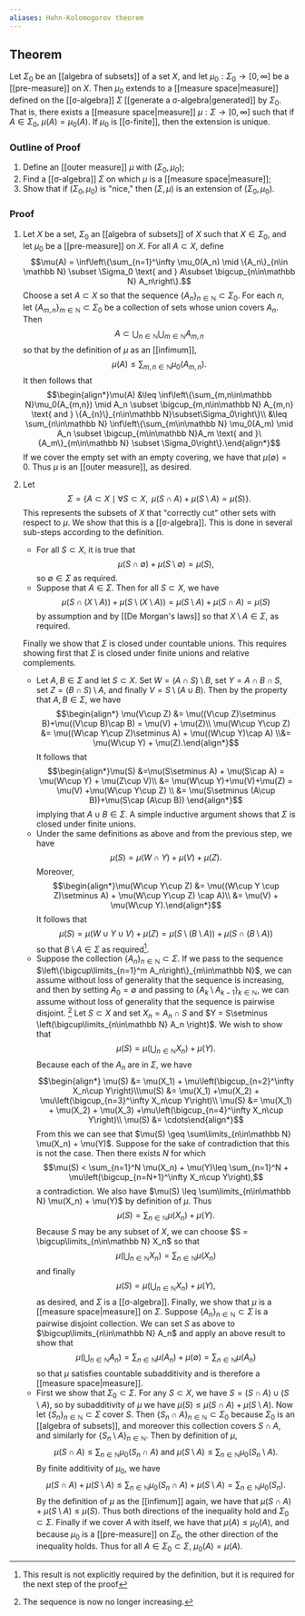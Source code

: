 ```yaml
---
aliases: Hahn-Kolomogorov theorem
---
```

## Theorem
Let $\Sigma_0$ be an [[algebra of subsets]] of a set $X$, and let $\mu_0: \Sigma_0 \to [0,\infty]$ be a [[pre-measure]] on $X$. Then $\mu_0$ extends to a [[measure space|measure]] defined on the [[σ-algebra]] $\Sigma$ [[generate a σ-algebra|generated]] by $\Sigma_0$. That is, there exists a [[measure space|measure]] $\mu: \Sigma\to [0,\infty]$ such that if $A \in \Sigma_0$, $\mu(A) = \mu_0(A)$. If $\mu_0$ is [[σ-finite]], then the extension is unique.
### Outline of Proof
1. Define an [[outer measure]] $\mu$ with $(\Sigma_0, \mu_0)$;
2. Find a [[σ-algebra]] $\Sigma$ on which $\mu$ is a [[measure space|measure]];
3. Show that if $(\Sigma_0, \mu_0)$ is "nice," then $(\Sigma, \mu)$ is an extension of $(\Sigma_0, \mu_0)$.

### Proof
1. Let $X$ be a set, $\Sigma_0$ an [[algebra of subsets]] of $X$ such that $X\in \Sigma_0$, and let $\mu_0$ be a [[pre-measure]] on $X$. For all $A\subset X$, define $$\mu(A) = \inf\left\{\sum_{n=1}^\infty \mu_0(A_n) \mid \{A_n\}_{n\in \mathbb N} \subset \Sigma_0 \text{ and } A\subset \bigcup_{n\in\mathbb N} A_n\right\}.$$ Choose a set $A \subset X$ so that the sequence $\{A_n\}_{n\in\mathbb N} \subset \Sigma_0$. For each $n$, let $\{A_{m,n}\}_{m\in\mathbb N}\subset \Sigma_0$ be a collection of sets whose union covers $A_n$. Then $$A\subset \bigcup_{n\in\mathbb N}\bigcup_{m\in\mathbb N}A_{m,n}$$ so that by the definition of $\mu$ as an [[infimum]], $$\mu(A) \leq \sum_{m,n\in\mathbb N}\mu_0(A_{m,n}).$$ It then follows that $$\begin{align*}\mu(A) &\leq \inf\left\{\sum_{m,n\in\mathbb N}\mu_0(A_{m,n}) \mid A_n \subset \bigcup_{m,n\in\mathbb N} A_{m,n} \text{ and } \{A_{n}\}_{n\in\mathbb N}\subset\Sigma_0\right\}\\ &\leq \sum_{n\in\mathbb N} \inf\left\{\sum_{m\in\mathbb N} \mu_0(A_m) \mid A_n \subset \bigcup_{m\in\mathbb N}A_m \text{ and }\{A_m\}_{m\in\mathbb N} \subset \Sigma_0\right\}.\end{align*}$$ If we cover the empty set with an empty covering, we have that $\mu(\emptyset) = 0$. Thus $\mu$ is an [[outer measure]], as desired.
2. Let $$\Sigma = \{A \subset X\mid \forall S\subset X,\text{ } \mu(S\cap A) + \mu(S\setminus A) = \mu(S)\}.$$ This represents the subsets of $X$ that "correctly cut" other sets with respect to $\mu$. We show that this is a [[σ-algebra]]. This is done in several sub-steps according to the definition.
	- For all $S\subset X$, it is true that $$\mu(S\cap \emptyset) + \mu(S\setminus \emptyset) = \mu(S),$$ so $\emptyset \in \Sigma$ as required.
	- Suppose that $A\in \Sigma$. Then for all $S\subset X$, we have $$\mu(S\cap (X\setminus A)) + \mu(S\setminus (X\setminus A)) = \mu(S\setminus A) + \mu(S\cap A)=\mu(S)$$ by assumption and by [[De Morgan's laws]] so that $X\setminus A \in \Sigma$, as required.
	
	Finally we show that $\Sigma$ is closed under countable unions. This requires showing first that $\Sigma$ is closed under finite unions and relative complements. 
	- Let $A,B \in \Sigma$ and let $S\subset X$. Set $W =(A\cap S)\setminus B$, set $Y = A\cap B\cap S$, set $Z = (B\cap S)\setminus A$, and finally $V = S\setminus (A\cup B)$. Then by the property that $A,B \in \Sigma$, we have $$\begin{align*} \mu(V\cup Z) &= \mu((V\cup Z)\setminus B)+\mu((V\cup B)\cap B) = \mu(V) + \mu(Z)\\ \mu(W\cup Y\cup Z) &= \mu((W\cap Y\cup Z)\setminus A) + \mu((W\cup Y)\cap A) \\&= \mu(W\cup Y) + \mu(Z).\end{align*}$$ It follows that $$\begin{align*}\mu(S) &=\mu(S\setminus A) + \mu(S\cap A) = \mu(W\cup Y) + \mu(Z\cup V)\\
	&= \mu(W\cup Y)+\mu(V)+\mu(Z) = \mu(V) +\mu(W\cup Y\cup Z) \\ &= \mu(S\setminus (A\cup B))+\mu(S\cap (A\cup B)) \end{align*}$$implying that $A\cup B \in \Sigma$. A simple inductive argument shows that $\Sigma$ is closed under finite unions. 
	- Under the same definitions as above and from the previous step, we have $$\mu(S)=\mu(W\cap Y) + \mu(V)+\mu(Z).$$ Moreover, $$\begin{align*}\mu(W\cup Y\cup Z) &= \mu((W\cup Y \cup Z)\setminus A) + \mu(W\cup Y\cup Z) \cap A)\\ &= \mu(V) + \mu(W\cup Y).\end{align*}$$ It follows that $$\mu(S) = \mu(W\cup Y \cup V) + \mu(Z) = \mu(S\setminus (B\setminus A)) + \mu(S\cap (B\setminus A))$$ so that $B\setminus A \in \Sigma$ as required[^1].
	- Suppose the collection $\{A_n\}_{n\in\mathbb N}\subset \Sigma$. If we pass to the sequence $\left\{\bigcup\limits_{n=1}^m A_n\right\}_{m\in\mathbb N}$, we can assume without loss of generality that the sequence is increasing, and then by setting $A_0 = \emptyset$ and passing to $\{A_{k}\setminus A_{k-1}\}_{k\in\mathbb N}$, we can assume without loss of generality that the sequence is pairwise disjoint. [^2] Let $S\subset X$ and set $X_n = A_n\cap S$ and $Y = S\setminus \left(\bigcup\limits_{n\in\mathbb N} A_n \right)$. We wish to show that $$\mu(S) = \mu\left(\bigcup_{n\in\mathbb N} X_n\right) + \mu(Y).$$ Because each of the $A_n$ are in $\Sigma$, we have $$\begin{align*} \mu(S) &= \mu(X_1) + \mu\left(\bigcup_{n=2}^\infty X_n\cup Y\right)\\\mu(S) &= \mu(X_1) +\mu(X_2) + \mu\left(\bigcup_{n=3}^\infty X_n\cup Y\right)\\ \mu(S) &= \mu(X_1) + \mu(X_2) + \mu(X_3) +\mu\left(\bigcup_{n=4}^\infty X_n\cup Y\right)\\ \mu(S) &= \cdots\end{align*}$$ From this we can see that $\mu(S) \geq \sum\limits_{n\in\mathbb N} \mu(X_n) + \mu(Y)$. Suppose for the sake of contradiction that this is not the case. Then there exists $N$ for which $$\mu(S) < \sum_{n=1}^N \mu(X_n) + \mu(Y)\leq \sum_{n=1}^N + \mu\left(\bigcup_{n=N+1}^\infty X_n\cup Y\right),$$ a contradiction. We also have $\mu(S) \leq \sum\limits_{n\in\mathbb N} \mu(X_n) + \mu(Y)$ by definition of $\mu$. Thus $$\mu(S) = \sum_{n\in\mathbb N} \mu(X_n) + \mu(Y).$$ Because $S$ may be any subset of $X$, we can choose $S = \bigcup\limits_{n\in\mathbb N} X_n$ so that $$\mu\left(\bigcup_{n\in\mathbb N} X_n \right) = \sum_{n\in\mathbb N}\mu(X_n)$$ and finally $$\mu(S) = \mu\left(\bigcup_{n\in\mathbb N} X_n \right) + \mu(Y),$$ as desired, and $\Sigma$ is a [[σ-algebra]]. Finally, we show that $\mu$ is a [[measure space|measure]] on $\Sigma$. Suppose $\{A_n\}_{n\in\mathbb N}\subset \Sigma$ is a pairwise disjoint collection. We can set $S$ as above to $\bigcup\limits_{n\in\mathbb N} A_n$ and apply an above result to show that $$\mu\left(\bigcup_{n\in\mathbb N} A_n\right) = \sum_{n\in\mathbb N} \mu(A_n) + \mu(\emptyset) = \sum_{n\in\mathbb N}\mu(A_n)$$ so that $\mu$ satisfies countable subadditivity and is therefore a [[measure space|measure]].
	- First we show that $\Sigma_0 \subset \Sigma$. For any $S \subset X$, we have $S = (S\cap A) \cup (S\setminus A)$, so by subadditivity of $\mu$ we have $\mu(S)\leq \mu(S\cap A)+ \mu(S\setminus A)$. Now let $\{S_n\}_{n\in\mathbb N}\subset \Sigma$ cover $S$. Then $\{S_n\cap A\}_{n\in\mathbb N} \subset \Sigma_0$ because $\Sigma_0$ is an [[algebra of subsets]], and moreover this collection covers $S\cap A$, and similarly for $\{S_n\setminus A\}_{n\in\mathbb N}$. Then by definition of $\mu$, $$\mu(S\cap A)\leq \sum_{n\in\mathbb N} \mu_0(S_n\cap A) \text{ and } \mu(S\setminus A) \leq \sum_{n\in\mathbb N} \mu_0(S_n\setminus A).$$ By finite additivity of $\mu_0$, we have $$\mu(S\cap A) + \mu(S\setminus A) \leq \sum_{n\in\mathbb N} \mu_0(S_n\cap A) + \mu(S\setminus A) = \sum_{n\in\mathbb N}\mu_0(S_n).$$ By the definition of $\mu$ as the [[infimum]] again,	we have that $\mu(S\cap A) + \mu(S\setminus A) \leq \mu(S)$. Thus both directions of the inequality hold and $\Sigma_0 \subset \Sigma$. Finally if we cover $A$ with itself, we have that $\mu(A) \leq\mu_0(A)$, and because $\mu_0$ is a [[pre-measure]] on $\Sigma_0$, the other direction of the inequality holds. Thus for all $A \in \Sigma_0\subset \Sigma$, $\mu_0(A) = \mu(A)$.


[^1]:This result is not explicitly required by the definition, but it is required for the next step of the proof
[^2]: The sequence is now no longer increasing.

	

	
